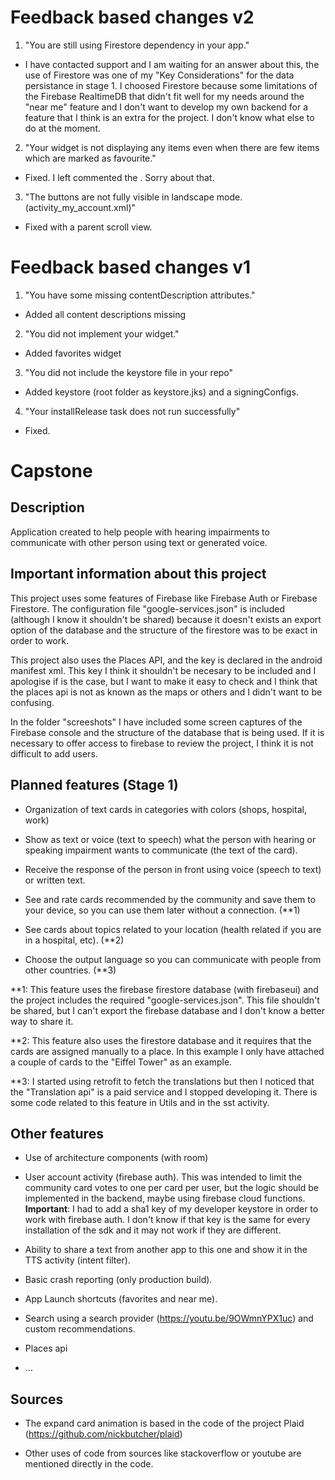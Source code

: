 # Feedback based changes v2

1) "You are still using Firestore dependency in your app."

- I have contacted support and I am waiting for an answer about this, the use of Firestore was one of my "Key Considerations" for the data persistance in stage 1. I choosed Firestore because some limitations of the Firebase RealtimeDB that didn't fit well for my needs around the "near me" feature and I don't want to develop my own backend for a feature that I think is an extra for the project. I don't know what else to do at the moment.

2) "Your widget is not displaying any items even when there are few items which are marked as favourite."

- Fixed. I left commented the <ListView />. Sorry about that.

3) "The buttons are not fully visible in landscape mode. (activity_my_account.xml)"

- Fixed with a parent scroll view.

# Feedback based changes v1

1) "You have some missing contentDescription attributes."

- Added all content descriptions missing

2) "You did not implement your widget."

- Added favorites widget

3) "You did not include the keystore file in your repo"

- Added keystore (root folder as keystore.jks) and a signingConfigs.

4) "Your installRelease task does not run successfully"

- Fixed.

# Capstone

## Description

Application created to help people with hearing impairments to communicate with other person using text or generated voice.

## Important information about this project

This project uses some features of Firebase like Firebase Auth or Firebase Firestore. The configuration file "google-services.json" is included (although I know it shouldn't be shared) because it doesn't exists an export option of the database and the structure of the firestore was to be exact in order to work.

This project also uses the Places API, and the key is declared in the android manifest xml. This key I think it shouldn't be necesary to be included and I apologise if is the case, but I want to make it easy to check and I think that the places api is not as known as the maps or others and I didn't want to be confusing.

In the folder "screeshots" I have included some screen captures of the Firebase console and the structure of the database that is being used. If it is necessary to offer access to firebase to review the project, I think it is not difficult to add users.

## Planned features (Stage 1)

- Organization of text cards in categories with colors (shops, hospital, work)

- Show as text or voice (text to speech) what the person with hearing or speaking impairment wants to communicate (the text of the card).

- Receive the response of the person in front using voice (speech to text) or written text.

- See and rate cards recommended by the community and save them to your device, so you can use them later without a connection. (**1)

- See cards about topics related to your location (health related if you are in a hospital, etc). (**2)

- Choose the output language so you can communicate with people from other countries. (**3)

**1: This feature uses the firebase firestore database (with firebaseui) and the project includes the required "google-services.json". This file shouldn't be shared, but I can't export the firebase database and I don't know a better way to share it.

**2: This feature also uses the firestore database and it requires that the cards are assigned manually to a place. In this example I only have attached a couple of cards to the "Eiffel Tower" as an example.

**3: I started using retrofit to fetch the translations but then I noticed that the "Translation api" is a paid service and I stopped developing it. There is some code related to this feature in Utils and in the sst activity.

## Other features

- Use of architecture components (with room)

- User account activity (firebase auth). This was intended to limit the community card votes to one per card per user, but the logic should be implemented in the backend, maybe using firebase cloud functions. **Important**: I had to add a sha1 key of my developer keystore in order to work with firebase auth. I don't know if that key is the same for every installation of the sdk and it may not work if they are different.

- Ability to share a text from another app to this one and show it in the TTS activity (intent filter).

- Basic crash reporting (only production build).

- App Launch shortcuts (favorites and near me).

- Search using a search provider (https://youtu.be/9OWmnYPX1uc) and custom recommendations.

- Places api

- ...

## Sources

- The expand card animation is based in the code of the project Plaid (https://github.com/nickbutcher/plaid)

- Other uses of code from sources like stackoverflow or youtube are mentioned directly in the code.